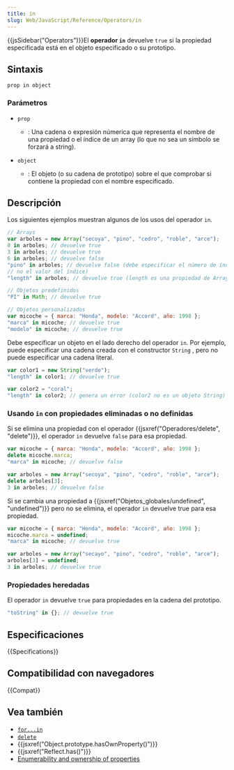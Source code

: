 ```yaml
---
title: in
slug: Web/JavaScript/Reference/Operators/in
---
```


{{jsSidebar("Operators")}}El **operador `in`** devuelve `true` si la propiedad especificada está en el objeto especificado o su prototipo.

## Sintaxis

```
prop in object
```

### Parámetros

- `prop`

  - : Una cadena o expresión númerica que representa el nombre de una propiedad o el índice de un array (lo que no sea un símbolo se forzará a string).

- `object`
  - : El objeto (o su cadena de prototipo) sobre el que comprobar si contiene la propiedad con el nombre especificado.

## Descripción

Los siguientes ejemplos muestran algunos de los usos del operador `in`.

```js
// Arrays
var arboles = new Array("secoya", "pino", "cedro", "roble", "arce");
0 in arboles; // devuelve true
3 in arboles; // devuelve true
6 in arboles; // devuelve false
"pino" in arboles; // devuelve false (debe especificar el número de índice,
// no el valor del índice)
"length" in arboles; // devuelve true (length es una propiedad de Array)

// Objetos predefinidos
"PI" in Math; // devuelve true

// Objetos personalizados
var micoche = { marca: "Honda", modelo: "Accord", año: 1998 };
"marca" in micoche; // devuelve true
"modelo" in micoche; // devuelve true
```

Debe especificar un objeto en el lado derecho del operador `in`. Por ejemplo, puede especificar una cadena creada con el constructor `String` , pero no puede especificar una cadena literal.

```js
var color1 = new String("verde");
"length" in color1; // devuelve true

var color2 = "coral";
"length" in color2; // genera un error (color2 no es un objeto String)
```

### Usando `in` con propiedades eliminadas o no definidas

Si se elimina una propiedad con el operador {{jsxref("Operadores/delete", "delete")}}, el operador `in` devuelve `false` para esa propiedad.

```js
var micoche = { marca: "Honda", modelo: "Accord", año: 1998 };
delete micoche.marca;
"marca" in micoche; // devuelve false

var arboles = new Array("secoya", "pino", "cedro", "roble", "arce");
delete arboles[3];
3 in arboles; // devuelve false
```

Si se cambia una propiedad a {{jsxref("Objetos_globales/undefined", "undefined")}} pero no se elimina, el operador `in` devuelve true para esa propiedad.

```js
var micoche = { marca: "Honda", modelo: "Accord", año: 1998 };
micoche.marca = undefined;
"marca" in micoche; // devuelve true
```

```js
var arboles = new Array("secayo", "pino", "cedro", "roble", "arce");
arboles[3] = undefined;
3 in arboles; // devuelve true
```

### Propiedades heredadas

El operador `in` devuelve `true` para propiedades en la cadena del prototipo.

```js
"toString" in {}; // devuelve true
```

## Especificaciones

{{Specifications}}

## Compatibilidad con navegadores

{{Compat}}

## Vea también

- [`for...in`](/es/docs/Web/JavaScript/Reference/Statements/for...in)
- [`delete`](/es/docs/Web/JavaScript/Reference/Operators/delete)
- {{jsxref("Object.prototype.hasOwnProperty()")}}
- {{jsxref("Reflect.has()")}}
- [Enumerability and ownership of properties](/es/docs/Enumerability_and_ownership_of_properties)
